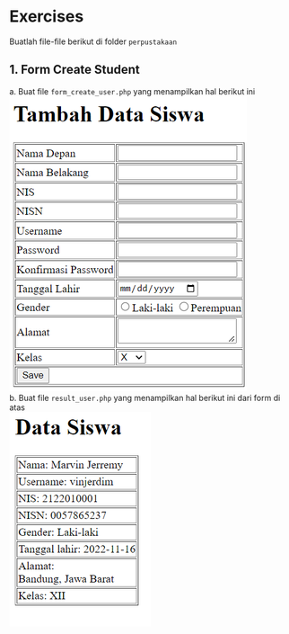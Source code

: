 # Exercises

Buatlah file-file berikut di folder `perpustakaan`

## 1. Form Create Student
a. Buat file `form_create_user.php` yang menampilkan hal berikut ini<br>
![create_user](./assets/create_user.png)<br>
b. Buat file `result_user.php` yang menampilkan hal berikut ini dari form di atas<br>
![user](./assets/user.png)<br>